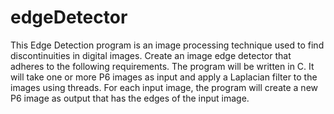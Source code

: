 # edgeDetector

This Edge Detection program is an image processing technique used to find discontinuities in digital images. 
Create an image edge detector that adheres to the following requirements. The program will be written in C. 
It will take one or more P6 images as input and apply a Laplacian filter to the images using threads. For each 
input image, the program will create a new P6 image as output that has the edges of the input image.  
